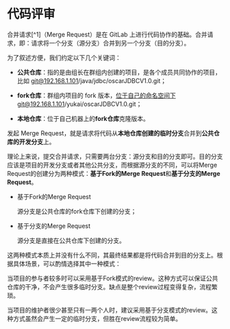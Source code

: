 # 代码评审

合并请求[^1]（Merge Request）是在 GitLab 上进行代码协作的基础。合并请求，即：请求将一个分支（源分支）合并到另一个分支（目的分支）。

为了叙述方便，我们约定以下几个关键词：

- **公共仓库**：指的是由组长在群组内创建的项目，是各个成员共同协作的项目，比如 git@192.168.1.101/java/jdbc/oscarJDBCV1.0.git；

- **fork仓库**：群组内项目的 fork 版本，位于自己的命名空间下git@192.168.1.101/yukai/oscarJDBCV1.0.git；

- **本地仓库**：位于自己机器上的**fork仓库**克隆版本。

发起 Merge Request，就是请求将代码从**本地仓库创建的临时分支**合并到**公共仓库的开发分支**上。

理论上来说，提交合并请求，只需要两台分支：源分支和目的分支即可。目的分支应该是项目的开发分支或者其他公共分支，而根据源分支的不同，可以将Merge Request的创建分为两种模式：**基于Fork的Merge Request**和**基于分支的Merge Request**。

- 基于Fork的Merge Request

  源分支是公共仓库的fork仓库下创建的分支；

- 基于分支的Merge Request

  源分支是直接在公共仓库下创建的分支。
  
这两种模式本质上并没有什么不同，其最终结果都是将代码合并到目的分支上。根据具体场景，可以酌情选择其中一种模式：

当项目的参与者较多时可以采用基于Fork模式的review。这种方式可以保证公共仓库的干净，不会产生很多临时分支。缺点是整个review过程变得复杂，流程繁琐。

当项目的维护者很少甚至只有一两个人时，建议采用基于分支模式的review。这种方式虽然会产生一定的临时分支，但胜在review流程较为简单。